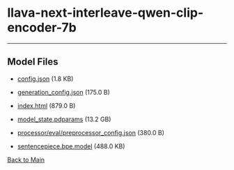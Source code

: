 
# llava-next-interleave-qwen-clip-encoder-7b
---



## Model Files

- [config.json](https://paddlenlp.bj.bcebos.com/models/community/lmms-lab/llava-next-interleave-qwen-clip-encoder-7b/config.json) (1.8 KB)

- [generation_config.json](https://paddlenlp.bj.bcebos.com/models/community/lmms-lab/llava-next-interleave-qwen-clip-encoder-7b/generation_config.json) (175.0 B)

- [index.html](https://paddlenlp.bj.bcebos.com/models/community/lmms-lab/llava-next-interleave-qwen-clip-encoder-7b/index.html) (879.0 B)

- [model_state.pdparams](https://paddlenlp.bj.bcebos.com/models/community/lmms-lab/llava-next-interleave-qwen-clip-encoder-7b/model_state.pdparams) (13.2 GB)

- [processor/eval/preprocessor_config.json](https://paddlenlp.bj.bcebos.com/models/community/lmms-lab/llava-next-interleave-qwen-clip-encoder-7b/processor/eval/preprocessor_config.json) (380.0 B)

- [sentencepiece.bpe.model](https://paddlenlp.bj.bcebos.com/models/community/lmms-lab/llava-next-interleave-qwen-clip-encoder-7b/sentencepiece.bpe.model) (488.0 KB)


[Back to Main](../../)